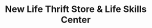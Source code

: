 ---
title: "New Life Thrift Store & Life Skills Center"
url: /south-zanesville/new-life-thrift-store-and-life-skills-center/
shop: charity
---